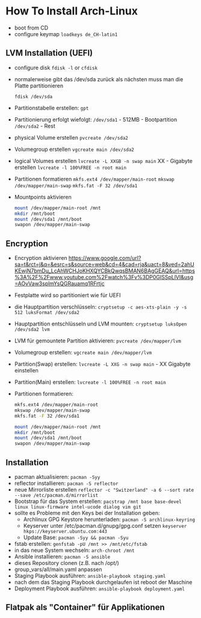 # How To Install Arch-Linux

* boot from CD
* configure keymap `loadkeys de_CH-latin1`

## LVM Installation (UEFI)

* configure disk `fdisk -l` or `cfdisk`
* normalerweise gibt das /dev/sda zurück
   als nächsten muss man die Platte partitionieren

   `fdisk /dev/sda`

* Partitionstabelle erstellen: `gpt`

* Partitionierung erfolgt wiefolgt:
  `/dev/sda1` - 512MB - Bootpartition
  `/dev/sda2` - Rest

* physical Volume erstellen
  `pvcreate /dev/sda2`

* Volumegroup erstellen
  `vgcreate main /dev/sda2`

* logical Volumes erstellen
  `lvcreate -L XXGB -n swap main` XX - Gigabyte erstellen
  `lvcreate -l 100%FREE -n root main`

* Partitionen formatieren
  `mkfs.ext4 /dev/mapper/main-root`
  `mkswap /dev/mapper/main-swap`
  `mkfs.fat -F 32 /dev/sda1`

* Mountpoints aktivieren

   ```bash
   mount /dev/mapper/main-root /mnt
   mkdir /mnt/boot
   mount /dev/sda1 /mnt/boot
   swapon /dev/mapper/main-swap
   ```

## Encryption

* Encryption aktivieren
<https://www.google.com/url?sa=t&rct=j&q=&esrc=s&source=web&cd=4&cad=rja&uact=8&ved=2ahUKEwjN7bmDu_LcAhWCHJoKHXQYCBkQwqsBMAN6BAgGEAQ&url=https%3A%2F%2Fwww.youtube.com%2Fwatch%3Fv%3DP0GISSpLlVI&usg=AOvVaw3splmYsQGRauamq1RFrtjc>

* Festplatte wird so partitioniert wie für UEFI
* die Hauptpartition verschlüsseln: `cryptsetup -c aes-xts-plain -y -s 512 luksFormat /dev/sda2`
* Hauptpartition entschlüsseln und LVM mounten: `cryptsetup luksOpen /dev/sda2 lvm`
* LVM für gemountete Partition aktivieren: `pvcreate /dev/mapper/lvm`
* Volumegroup erstellen: `vgcreate main /dev/mapper/lvm`
* Partition(Swap) erstellen: `lvcreate -L XXG -n swap main` - XX Gigabyte einstellen
* Partition(Main) erstellen: `lvcreate -l 100%FREE -n root main`
* Partitionen formatieren:

   ``` bash
   mkfs.ext4 /dev/mapper/main-root
   mkswap /dev/mapper/main-swap
   mkfs.fat -F 32 /dev/sda1

   mount /dev/mapper/main-root /mnt
   mkdir /mnt/boot
   mount /dev/sda1 /mnt/boot
   swapon /dev/mapper/main-swap
   ```

## Installation

* pacman aktualisieren: `pacman -Syy`
* reflector installieren: `pacman -S reflector`
* neue Mirrorliste erstellen `reflector -c "Switzerland" -a 6 --sort rate --save /etc/pacman.d/mirrorlist`
* Bootstrap für das System erstellen: `pacstrap /mnt base base-devel linux linux-firmware intel-ucode dialog vim git`
* sollte es Probleme mit den Keys bei der Installation geben:
  * Archlinux GPG Keystore herunterladen: `pacman -S archlinux-keyring`
  * Keyserver unter /etc/pacman.d/gnupg/gpg.conf setzen `keyserver hkps://keyserver.ubuntu.com:443`
  * Update Base: `pacman -Syy && pacman -Syu`
* fstab erstellen: `genfstab -pU /mnt >> /mnt/etc/fstab`
* in das neue System wechseln: `arch-chroot /mnt`
* Ansible installieren: `pacman -S ansible`
* dieses Repository clonen (z.B. nach /opt/)
* group_vars/all/main.yaml anpassen
* Staging Playbook ausführen: `ansible-playbook staging.yaml`
* nach dem das Staging Playbook durchgelaufen ist reboot der Maschine
* Deployment Playbook ausführen: `ansible-playbook deployment.yaml`

## Flatpak als "Container" für Applikationen
